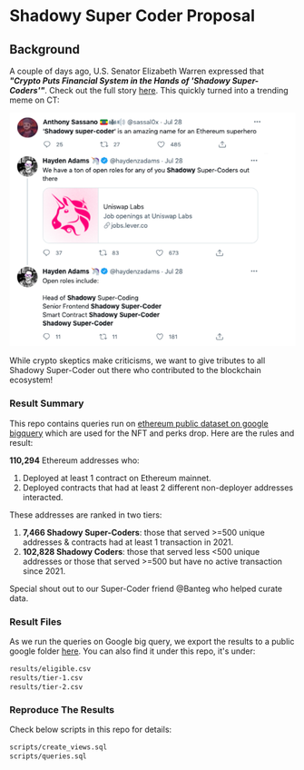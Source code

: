 # Shadowy Super Coder Proposal
## Background
A couple of days ago, U.S. Senator Elizabeth Warren expressed that _**"Crypto Puts Financial System in the Hands of 
'Shadowy Super-Coders'"**_. 
Check out the full story [here](https://decrypt.co/76997/elizabeth-warren-crypto-big-banks-shadowy-super-coders). 
This quickly turned into a trending meme on CT:

![img_1.png](img_1.png)

While crypto skeptics make criticisms, we want to give tributes to all Shadowy Super-Coder out there who contributed to
the blockchain ecosystem!


### Result Summary
This repo contains queries run on [ethereum public dataset on google bigquery](https://bigquery.cloud.google.com/dataset/bigquery-public-data:crypto_ethereum)
which are used for the NFT and perks drop. Here are the rules and result:

**110,294** Ethereum addresses who:
1. Deployed at least 1 contract on Ethereum mainnet.
2. Deployed contracts that had at least 2 different non-deployer addresses interacted.

These addresses are ranked in two tiers:
1. **7,466 Shadowy Super-Coders**: those that served >=500 unique addresses & contracts had at least 1 transaction in 2021.
2. **102,828 Shadowy Coders**: those that served less <500 unique addresses or those that served >=500 but have no active transaction since 2021.

Special shout out to our Super-Coder friend @Banteg who helped curate data.

### Result Files
As we run the queries on Google big query, we export the results to a public google folder [here](https://drive.google.com/drive/folders/1OobRsPXVO66PlKUE6cxOHpPxesxrYiru?usp=sharing). 
You can also find it under this repo, it's under:
```path
results/eligible.csv
results/tier-1.csv
results/tier-2.csv
```

### Reproduce The Results
Check below scripts in this repo for details:
```path
scripts/create_views.sql
scripts/queries.sql
```

